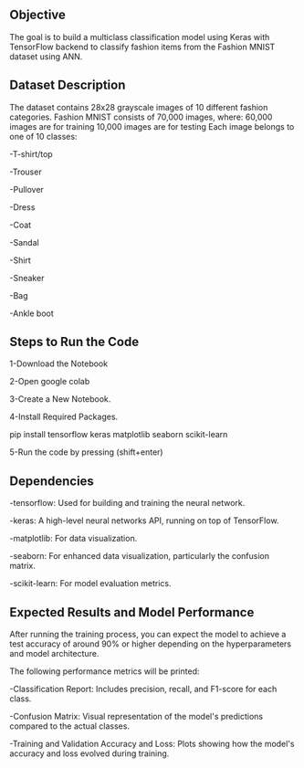 
Objective
------------------------------------------------------------
The goal is to build a multiclass classification model using Keras with TensorFlow backend to classify fashion items from the Fashion MNIST dataset using ANN.

Dataset Description
-------------------------------------------------------------
 The dataset contains 28x28 grayscale images of 10 different fashion categories.
Fashion MNIST consists of 70,000 images, where:
60,000 images are for training
10,000 images are for testing
Each image belongs to one of 10 classes:

-T-shirt/top

-Trouser

-Pullover

-Dress

-Coat

-Sandal

-Shirt

-Sneaker

-Bag

-Ankle boot

Steps to Run the Code
---------------------------------------------------------------
1-Download the Notebook

2-Open google colab

3-Create a New Notebook.

4-Install Required Packages.

pip install tensorflow keras matplotlib seaborn scikit-learn


5-Run the code by pressing (shift+enter)


Dependencies
--------------------------------------------------------------
-tensorflow: Used for building and training the neural network.

-keras: A high-level neural networks API, running on top of TensorFlow.

-matplotlib: For data visualization.

-seaborn: For enhanced data visualization, particularly the confusion matrix.

-scikit-learn: For model evaluation metrics.


Expected Results and Model Performance
---------------------------------------------------------------
After running the training process, you can expect the model to achieve a test accuracy of around 90% or higher depending on the hyperparameters and model architecture.

The following performance metrics will be printed:

-Classification Report: Includes precision, recall, and F1-score for each class.

-Confusion Matrix: Visual representation of the model's predictions compared to the actual classes.

-Training and Validation Accuracy and Loss: Plots showing how the model's accuracy and loss evolved during training.
